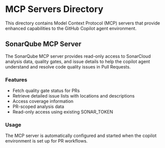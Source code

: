 # MCP Servers Directory

This directory contains Model Context Protocol (MCP) servers that provide enhanced capabilities to the GitHub Copilot agent environment.

## SonarQube MCP Server

The SonarQube MCP server provides read-only access to SonarCloud analysis data, quality gates, and issue details to help the copilot agent understand and resolve code quality issues in Pull Requests.

### Features

- Fetch quality gate status for PRs
- Retrieve detailed issue lists with locations and descriptions
- Access coverage information
- PR-scoped analysis data
- Read-only access using existing SONAR_TOKEN

### Usage

The MCP server is automatically configured and started when the copilot environment is set up for PR workflows.